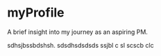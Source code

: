 # myProfile
A brief insight into my journey as an aspiring PM.

sdhsjbssbdshsh. sdsdhsdsdsds
ssjbl c sl scscb clc
